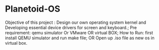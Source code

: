 # Planetoid-OS
Objective of this project : Design our own operating system kernel and Developing essential device drivers for screen and keyboard.;
Pre requirement: qemu simulator Or VMware OR virtual BOX;
How to Run:
first install QEMU simulator and run make file; OR Open up .iso file as new os in virtual box.
